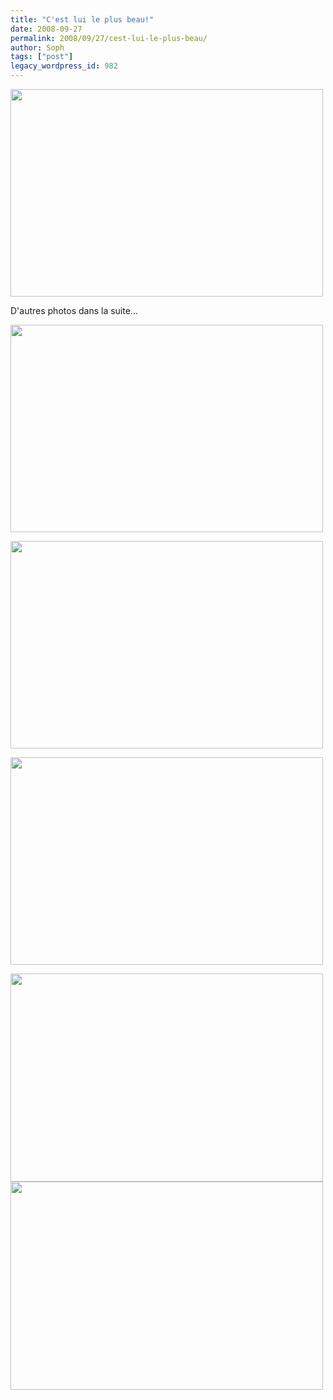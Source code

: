 ```yaml
---
title: "C'est lui le plus beau!"
date: 2008-09-27
permalink: 2008/09/27/cest-lui-le-plus-beau/
author: Soph
tags: ["post"]
legacy_wordpress_id: 982
---
```


[<img class="alignnone size-full wp-image-984" title="profil" src="https://64k.be/wp-content/uploads/2008/09/profil.jpg" alt="" width="500" height="332" />](https://64k.be/wp-content/uploads/2008/09/profil.jpg)

D'autres photos dans la suite...

<!-- excerpt -->

[<img class="alignnone size-full wp-image-983" title="calin" src="https://64k.be/wp-content/uploads/2008/09/calin.jpg" alt="" width="500" height="332" />](https://64k.be/wp-content/uploads/2008/09/calin.jpg)

[<img class="alignnone size-full wp-image-985" title="sourire" src="https://64k.be/wp-content/uploads/2008/09/sourire.jpg" alt="" width="500" height="332" />](https://64k.be/wp-content/uploads/2008/09/sourire.jpg)

[<img class="alignnone size-full wp-image-986" title="dodovert" src="https://64k.be/wp-content/uploads/2008/09/dodovert.jpg" alt="" width="500" height="332" />](https://64k.be/wp-content/uploads/2008/09/dodovert.jpg)

<img class="alignnone" title="Elliott" src="http://farm4.static.flickr.com/3230/2891916058_e7008c27b7.jpg?v=0" alt="" width="500" height="333" />

<img class="alignnone" title="Elliott" src="http://farm4.static.flickr.com/3067/2889735522_679f3f11ef.jpg?v=0" alt="" width="500" height="333" />
